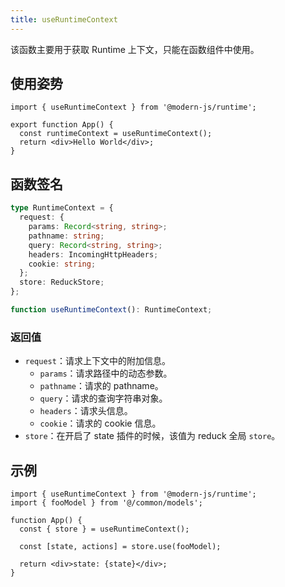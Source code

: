 ```yaml
---
title: useRuntimeContext
---
```


该函数主要用于获取 Runtime 上下文，只能在函数组件中使用。

## 使用姿势

```tsx
import { useRuntimeContext } from '@modern-js/runtime';

export function App() {
  const runtimeContext = useRuntimeContext();
  return <div>Hello World</div>;
}
```

## 函数签名

```ts
type RuntimeContext = {
  request: {
    params: Record<string, string>;
    pathname: string;
    query: Record<string, string>;
    headers: IncomingHttpHeaders;
    cookie: string;
  };
  store: ReduckStore;
};

function useRuntimeContext(): RuntimeContext;
```

### 返回值

- `request`：请求上下文中的附加信息。
  - `params`：请求路径中的动态参数。
  - `pathname`：请求的 pathname。
  - `query`：请求的查询字符串对象。
  - `headers`：请求头信息。
  - `cookie`：请求的 cookie 信息。
- `store`：在开启了 state 插件的时候，该值为 reduck 全局 `store`。

## 示例

```tsx
import { useRuntimeContext } from '@modern-js/runtime';
import { fooModel } from '@/common/models';

function App() {
  const { store } = useRuntimeContext();

  const [state, actions] = store.use(fooModel);

  return <div>state: {state}</div>;
}
```
